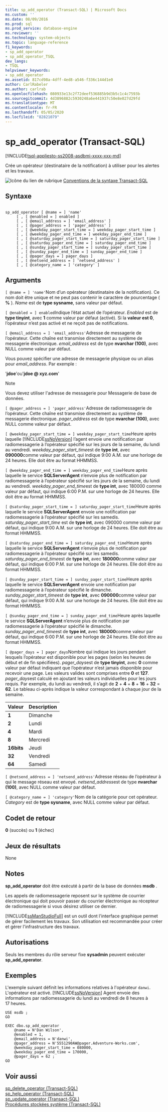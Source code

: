 ```yaml
---
title: sp_add_operator (Transact-SQL) | Microsoft Docs
ms.custom: ''
ms.date: 08/09/2016
ms.prod: sql
ms.prod_service: database-engine
ms.reviewer: ''
ms.technology: system-objects
ms.topic: language-reference
f1_keywords:
- sp_add_operator
- sp_add_operator_TSQL
dev_langs:
- TSQL
helpviewer_keywords:
- sp_add_operator
ms.assetid: 817cd98a-4dff-4ed8-a546-f336c144d1e0
author: CarlRabeler
ms.author: carlrab
ms.openlocfilehash: 080933e13c2f72deef536885b9d3b5c1c4c7593b
ms.sourcegitcommit: 4d3896882c5930248a6e441937c50e8e027d29fd
ms.translationtype: MT
ms.contentlocale: fr-FR
ms.lasthandoff: 05/05/2020
ms.locfileid: "82821079"
---
```

# <a name="sp_add_operator-transact-sql"></a>sp_add_operator (Transact-SQL)
[!INCLUDE[tsql-appliesto-ss2008-asdbmi-xxxx-xxx-md](../../includes/tsql-appliesto-ss2008-asdbmi-xxxx-xxx-md.md)]

  Crée un opérateur (destinataire de la notification) à utiliser pour les alertes et les travaux.  
  
 
 ![Icône du lien de rubrique](../../database-engine/configure-windows/media/topic-link.gif "Icône du lien de rubrique") [Conventions de la syntaxe Transact-SQL](../../t-sql/language-elements/transact-sql-syntax-conventions-transact-sql.md)  
  
## <a name="syntax"></a>Syntaxe  
  
```  
  
sp_add_operator [ @name = ] 'name'   
     [ , [ @enabled = ] enabled ]   
     [ , [ @email_address = ] 'email_address' ]   
     [ , [ @pager_address = ] 'pager_address' ]   
     [ , [ @weekday_pager_start_time = ] weekday_pager_start_time ]   
     [ , [ @weekday_pager_end_time = ] weekday_pager_end_time ]   
     [ , [ @saturday_pager_start_time = ] saturday_pager_start_time ]   
     [ , [ @saturday_pager_end_time = ] saturday_pager_end_time ]   
     [ , [ @sunday_pager_start_time = ] sunday_pager_start_time ]   
     [ , [ @sunday_pager_end_time = ] sunday_pager_end_time ]   
     [ , [ @pager_days = ] pager_days ]   
     [ , [ @netsend_address = ] 'netsend_address' ]   
     [ , [ @category_name = ] 'category' ]   
```  
  
## <a name="arguments"></a>Arguments  
`[ @name = ] 'name'`Nom d’un opérateur (destinataire de la notification). Ce nom doit être unique et ne peut pas contenir le caractère de pourcentage ( **%** ). *Name* est de **type sysname**, sans valeur par défaut.  
  
`[ @enabled = ] enabled`Indique l’état actuel de l’opérateur. *Enabled* est de **type tinyint**, avec **1** comme valeur par défaut (activé). Si la **valeur est 0**, l’opérateur n’est pas activé et ne reçoit pas de notifications.  
  
`[ @email_address = ] 'email_address'`Adresse de messagerie de l’opérateur. Cette chaîne est transmise directement au système de messagerie électronique. *email_address* est de type **nvarchar (100)**, avec NULL comme valeur par défaut.  
  
 Vous pouvez spécifier une adresse de messagerie physique ou un alias pour *email_address*. Par exemple :  
  
 '**jdoe**'ou'**jdoe \@ xyz.com**'  
  
> [!NOTE]  
>  Vous devez utiliser l'adresse de messagerie pour Messagerie de base de données.  
  
`[ @pager_address = ] 'pager_address'`Adresse de radiomessagerie de l’opérateur. Cette chaîne est transmise directement au système de messagerie électronique. *pager_address* est de type **nvarchar (100)**, avec NULL comme valeur par défaut.  
  
`[ @weekday_pager_start_time = ] weekday_pager_start_time`Heure après laquelle [!INCLUDE[ssNoVersion](../../includes/ssnoversion-md.md)] l’agent envoie une notification par radiomessagerie à l’opérateur spécifié sur les jours de la semaine, du lundi au vendredi. *weekday_pager_start_time*est de **type int**, avec **090000**comme valeur par défaut, qui indique 9:00 A.M. sur une horloge de 24 heures. Elle doit être au format HHMMSS.  
  
`[ @weekday_pager_end_time = ] weekday_pager_end_time`Heure après laquelle le service **SQLServerAgent** n’envoie plus de notification par radiomessagerie à l’opérateur spécifié sur les jours de la semaine, du lundi au vendredi. *weekday_pager_end_time*est de **type int**, avec 180000 comme valeur par défaut, qui indique 6:00 P.M. sur une horloge de 24 heures. Elle doit être au format HHMMSS.  
  
`[ @saturday_pager_start_time = ] saturday_pager_start_time`Heure après laquelle le service **SQLServerAgent** envoie une notification par radiomessagerie à l’opérateur spécifié sur les samedis. *saturday_pager_start_time* est de **type int**, avec 090000 comme valeur par défaut, qui indique 9:00 A.M. sur une horloge de 24 heures. Elle doit être au format HHMMSS.  
  
`[ @saturday_pager_end_time = ] saturday_pager_end_time`Heure après laquelle le service **SQLServerAgent** n’envoie plus de notification par radiomessagerie à l’opérateur spécifié sur les samedis. *saturday_pager_end_time*est de **type int**, avec **180000**comme valeur par défaut, qui indique 6:00 P.M. sur une horloge de 24 heures. Elle doit être au format HHMMSS.  
  
`[ @sunday_pager_start_time = ] sunday_pager_start_time`Heure après laquelle le service **SQLServerAgent** envoie une notification par radiomessagerie à l’opérateur spécifié le dimanche. *sunday_pager_start_time*est de **type int**, avec **090000**comme valeur par défaut, qui indique 9:00 A.M. sur une horloge de 24 heures. Elle doit être au format HHMMSS.  
  
`[ @sunday_pager_end_time = ] sunday_pager_end_time`Heure après laquelle le service **SQLServerAgent** n’envoie plus de notification par radiomessagerie à l’opérateur spécifié le dimanche. *sunday_pager_end_time*est de **type int**, avec **180000**comme valeur par défaut, qui indique 6:00 P.M. sur une horloge de 24 heures. Elle doit être au format HHMMSS.  
  
`[ @pager_days = ] pager_days`Nombre qui indique les jours pendant lesquels l’opérateur est disponible pour les pages (selon les heures de début et de fin spécifiées). *pager_days*est de **type tinyint**, avec **0** comme valeur par défaut indiquant que l’opérateur n’est jamais disponible pour recevoir une page. Les valeurs valides sont comprises entre **0** et **127**. *pager_days*est calculé en ajoutant les valeurs individuelles pour les jours requis. Par exemple, du lundi au vendredi, il s’agit de **2** + **4** + **8** + **16** + **32**  =  **62**. Le tableau ci-après indique la valeur correspondant à chaque jour de la semaine.  
  
|Valeur|Description|  
|-----------|-----------------|  
|**1**|Dimanche|  
|**2**|Lundi|  
|**4**|Mardi|  
|**8**|Mercredi|  
|**16bits**|Jeudi|  
|**32**|Vendredi|  
|**64**|Samedi|  
  
`[ @netsend_address = ] 'netsend_address'`Adresse réseau de l’opérateur à qui le message réseau est envoyé. *netsend_address*est de type **nvarchar (100)**, avec NULL comme valeur par défaut.  
  
`[ @category_name = ] 'category'`Nom de la catégorie pour cet opérateur. *Category* est de **type sysname**, avec NULL comme valeur par défaut.  
  
## <a name="return-code-values"></a>Codet de retour  
 **0** (succès) ou **1** (échec)  
  
## <a name="result-sets"></a>Jeux de résultats  
 None  
  
## <a name="remarks"></a>Notes  
 **sp_add_operator** doit être exécuté à partir de la base de données **msdb** .  
  
 Les appels de radiomessagerie reposent sur le système de courrier électronique qui doit pouvoir passer du courrier électronique au récepteur de radiomessagerie si vous désirez utiliser ce dernier.  
  
 [!INCLUDE[ssManStudioFull](../../includes/ssmanstudiofull-md.md)] est un outil dont l'interface graphique permet de gérer facilement les travaux. Son utilisation est recommandée pour créer et gérer l'infrastructure des travaux.  
  
## <a name="permissions"></a>Autorisations  
 Seuls les membres du rôle serveur fixe **sysadmin** peuvent exécuter **sp_add_operator**.  
  
## <a name="examples"></a>Exemples  
 L'exemple suivant définit les informations relatives à l'opérateur `danwi`. L'opérateur est activé. [!INCLUDE[ssNoVersion](../../includes/ssnoversion-md.md)] Agent envoie des informations par radiomessagerie du lundi au vendredi de 8 heures à 17 heures.  
  
```  
USE msdb ;  
GO  
  
EXEC dbo.sp_add_operator  
    @name = N'Dan Wilson',  
    @enabled = 1,  
    @email_address = N'danwi',  
    @pager_address = N'5551290AW@pager.Adventure-Works.com',  
    @weekday_pager_start_time = 080000,  
    @weekday_pager_end_time = 170000,  
    @pager_days = 62 ;  
GO  
```  
  
## <a name="see-also"></a>Voir aussi  
 [sp_delete_operator &#40;Transact-SQL&#41;](../../relational-databases/system-stored-procedures/sp-delete-operator-transact-sql.md)   
 [sp_help_operator &#40;Transact-SQL&#41;](../../relational-databases/system-stored-procedures/sp-help-operator-transact-sql.md)   
 [sp_update_operator &#40;Transact-SQL&#41;](../../relational-databases/system-stored-procedures/sp-update-operator-transact-sql.md)   
 [Procédures stockées système &#40;Transact-SQL&#41;](../../relational-databases/system-stored-procedures/system-stored-procedures-transact-sql.md)  
  
  
